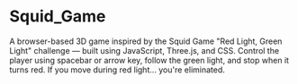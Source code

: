 # Squid_Game
A browser-based 3D game inspired by the Squid Game "Red Light, Green Light" challenge — built using JavaScript, Three.js, and CSS.  Control the player using spacebar or arrow key, follow the green light, and stop when it turns red. If you move during red light... you're eliminated.
